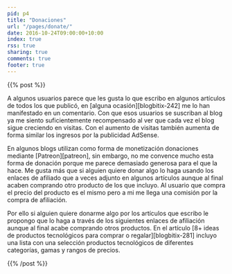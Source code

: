 ```yaml
---
pid: p4
title: "Donaciones"
url: "/pages/donate/"
date: 2016-10-24T09:00:00+10:00
index: true
rss: true
sharing: true
comments: true
footer: true
---
```


{{% post %}}

A algunos usuarios parece que les gusta lo que escribo en algunos artículos de todos los que publicó, en [alguna ocasión][blogbitix-242] me lo han manifestado en un comentario. Con que esos usuarios se suscriban al blog ya me siento suficientemente recompensado al ver que cada vez el blog sigue creciendo en visitas. Con el aumento de visitas también aumenta de forma similar los ingresos por la publicidad AdSense.

En algunos blogs utilizan como forma de monetización donaciones mediante [Patreon][patreon], sin embargo, no me convence mucho esta forma de donación porque me parece demasiado generosa para el que la hace. Me gusta más que si alguien quiere donar algo lo haga usando los enlaces de afiliado que a veces adjunto en algunos artículos aunque al final acaben comprando otro producto de los que incluyo. Al usuario que compra el precio del producto es el mismo pero a mi me llega una comisión por la compra de afiliación.

Por ello si alguien quiere donarme algo por los artículos que escribo le propongo que lo haga a través de los siguientes enlaces de afiliación aunque al final acabe comprando otros productos. En el artículo [8+ ideas de productos tecnológicos para comprar o regalar][blogbitix-281] incluyo una lista con una selección productos tecnológicos de diferentes categorías, gamas y rangos de precios.

{{% /post %}}

